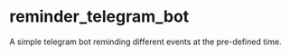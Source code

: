 # reminder_telegram_bot
A simple telegram bot reminding different events at the pre-defined time. 

